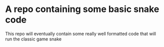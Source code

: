 # A repo containing some basic snake code


This repo will eventually contain some really well formatted code that will run the classic game snake